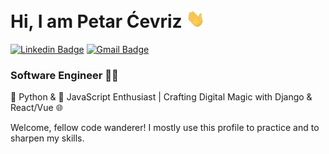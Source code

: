 # Hi, I am Petar Ćevriz <img src="https://raw.githubusercontent.com/ABSphreak/ABSphreak/master/gifs/Hi.gif" width="30px">
[![Linkedin Badge](https://img.shields.io/badge/-pcevriz-blue?style=flat&logo=Linkedin&logoColor=white&link=https://www.linkedin.com/in/petar-%C4%87evriz-022461164/)](https://www.linkedin.com/in/petar-%C4%87evriz-022461164/)
[![Gmail Badge](https://img.shields.io/badge/-pcevriz95-c14438?style=flat&logo=Gmail&logoColor=white&link=mailto:pcevriz95@gmail.com)](mailto:pcevriz95@gmail.com)
### Software Engineer 👨‍💻 
🐍 Python & 🚀 JavaScript Enthusiast | Crafting Digital Magic with Django & React/Vue 🌐

Welcome, fellow code wanderer! I mostly use this profile to practice and to sharpen my skills.
